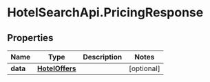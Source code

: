 # HotelSearchApi.PricingResponse

## Properties

Name | Type | Description | Notes
------------ | ------------- | ------------- | -------------
**data** | [**HotelOffers**](HotelOffers.md) |  | [optional] 


